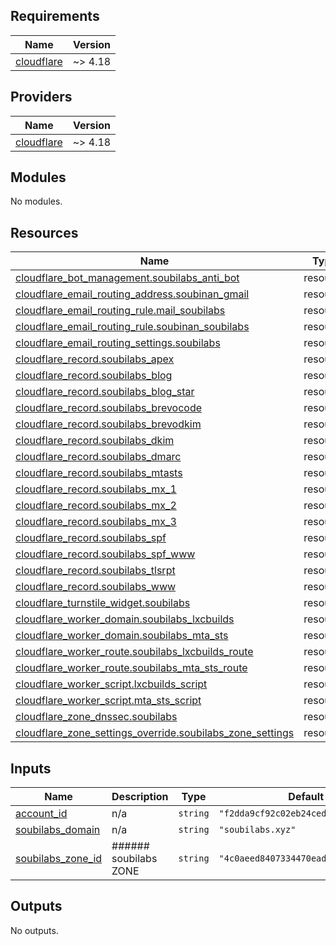 ## Requirements

| Name | Version |
|------|---------|
| <a name="requirement_cloudflare"></a> [cloudflare](#requirement\_cloudflare) | ~> 4.18 |

## Providers

| Name | Version |
|------|---------|
| <a name="provider_cloudflare"></a> [cloudflare](#provider\_cloudflare) | ~> 4.18 |

## Modules

No modules.

## Resources

| Name | Type |
|------|------|
| [cloudflare_bot_management.soubilabs_anti_bot](https://registry.terraform.io/providers/cloudflare/cloudflare/latest/docs/resources/bot_management) | resource |
| [cloudflare_email_routing_address.soubinan_gmail](https://registry.terraform.io/providers/cloudflare/cloudflare/latest/docs/resources/email_routing_address) | resource |
| [cloudflare_email_routing_rule.mail_soubilabs](https://registry.terraform.io/providers/cloudflare/cloudflare/latest/docs/resources/email_routing_rule) | resource |
| [cloudflare_email_routing_rule.soubinan_soubilabs](https://registry.terraform.io/providers/cloudflare/cloudflare/latest/docs/resources/email_routing_rule) | resource |
| [cloudflare_email_routing_settings.soubilabs](https://registry.terraform.io/providers/cloudflare/cloudflare/latest/docs/resources/email_routing_settings) | resource |
| [cloudflare_record.soubilabs_apex](https://registry.terraform.io/providers/cloudflare/cloudflare/latest/docs/resources/record) | resource |
| [cloudflare_record.soubilabs_blog](https://registry.terraform.io/providers/cloudflare/cloudflare/latest/docs/resources/record) | resource |
| [cloudflare_record.soubilabs_blog_star](https://registry.terraform.io/providers/cloudflare/cloudflare/latest/docs/resources/record) | resource |
| [cloudflare_record.soubilabs_brevocode](https://registry.terraform.io/providers/cloudflare/cloudflare/latest/docs/resources/record) | resource |
| [cloudflare_record.soubilabs_brevodkim](https://registry.terraform.io/providers/cloudflare/cloudflare/latest/docs/resources/record) | resource |
| [cloudflare_record.soubilabs_dkim](https://registry.terraform.io/providers/cloudflare/cloudflare/latest/docs/resources/record) | resource |
| [cloudflare_record.soubilabs_dmarc](https://registry.terraform.io/providers/cloudflare/cloudflare/latest/docs/resources/record) | resource |
| [cloudflare_record.soubilabs_mtasts](https://registry.terraform.io/providers/cloudflare/cloudflare/latest/docs/resources/record) | resource |
| [cloudflare_record.soubilabs_mx_1](https://registry.terraform.io/providers/cloudflare/cloudflare/latest/docs/resources/record) | resource |
| [cloudflare_record.soubilabs_mx_2](https://registry.terraform.io/providers/cloudflare/cloudflare/latest/docs/resources/record) | resource |
| [cloudflare_record.soubilabs_mx_3](https://registry.terraform.io/providers/cloudflare/cloudflare/latest/docs/resources/record) | resource |
| [cloudflare_record.soubilabs_spf](https://registry.terraform.io/providers/cloudflare/cloudflare/latest/docs/resources/record) | resource |
| [cloudflare_record.soubilabs_spf_www](https://registry.terraform.io/providers/cloudflare/cloudflare/latest/docs/resources/record) | resource |
| [cloudflare_record.soubilabs_tlsrpt](https://registry.terraform.io/providers/cloudflare/cloudflare/latest/docs/resources/record) | resource |
| [cloudflare_record.soubilabs_www](https://registry.terraform.io/providers/cloudflare/cloudflare/latest/docs/resources/record) | resource |
| [cloudflare_turnstile_widget.soubilabs](https://registry.terraform.io/providers/cloudflare/cloudflare/latest/docs/resources/turnstile_widget) | resource |
| [cloudflare_worker_domain.soubilabs_lxcbuilds](https://registry.terraform.io/providers/cloudflare/cloudflare/latest/docs/resources/worker_domain) | resource |
| [cloudflare_worker_domain.soubilabs_mta_sts](https://registry.terraform.io/providers/cloudflare/cloudflare/latest/docs/resources/worker_domain) | resource |
| [cloudflare_worker_route.soubilabs_lxcbuilds_route](https://registry.terraform.io/providers/cloudflare/cloudflare/latest/docs/resources/worker_route) | resource |
| [cloudflare_worker_route.soubilabs_mta_sts_route](https://registry.terraform.io/providers/cloudflare/cloudflare/latest/docs/resources/worker_route) | resource |
| [cloudflare_worker_script.lxcbuilds_script](https://registry.terraform.io/providers/cloudflare/cloudflare/latest/docs/resources/worker_script) | resource |
| [cloudflare_worker_script.mta_sts_script](https://registry.terraform.io/providers/cloudflare/cloudflare/latest/docs/resources/worker_script) | resource |
| [cloudflare_zone_dnssec.soubilabs](https://registry.terraform.io/providers/cloudflare/cloudflare/latest/docs/resources/zone_dnssec) | resource |
| [cloudflare_zone_settings_override.soubilabs_zone_settings](https://registry.terraform.io/providers/cloudflare/cloudflare/latest/docs/resources/zone_settings_override) | resource |

## Inputs

| Name | Description | Type | Default | Required |
|------|-------------|------|---------|:--------:|
| <a name="input_account_id"></a> [account\_id](#input\_account\_id) | n/a | `string` | `"f2dda9cf92c02eb24ced3b63332b6055"` | no |
| <a name="input_soubilabs_domain"></a> [soubilabs\_domain](#input\_soubilabs\_domain) | n/a | `string` | `"soubilabs.xyz"` | no |
| <a name="input_soubilabs_zone_id"></a> [soubilabs\_zone\_id](#input\_soubilabs\_zone\_id) | ###### soubilabs ZONE | `string` | `"4c0aeed8407334470ead0551c57e3cd3"` | no |

## Outputs

No outputs.
